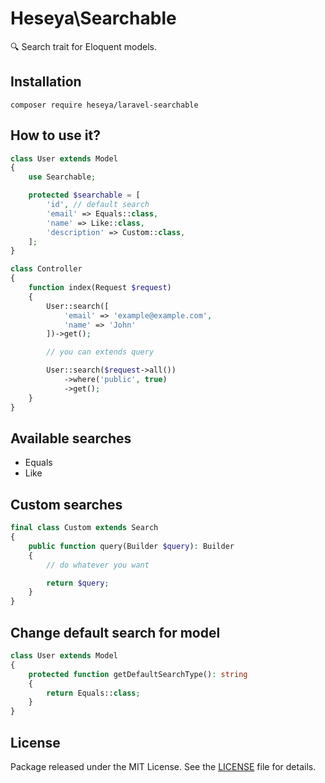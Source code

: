 # Heseya\Searchable
🔍 Search trait for Eloquent models.

## Installation
```
composer require heseya/laravel-searchable
```

## How to use it?
```php
class User extends Model
{
    use Searchable;

    protected $searchable = [
        'id', // default search
        'email' => Equals::class,
        'name' => Like::class,
        'description' => Custom::class,
    ];
}
```

```php
class Controller
{
    function index(Request $request)
    {
        User::search([
            'email' => 'example@example.com',
            'name' => 'John'
        ])->get();

        // you can extends query

        User::search($request->all())
            ->where('public', true)
            ->get();
    }
}
```

## Available searches
- Equals
- Like

## Custom searches
```php
final class Custom extends Search
{
    public function query(Builder $query): Builder
    {
        // do whatever you want

        return $query;
    }
}

```

## Change default search for model
```php
class User extends Model
{
    protected function getDefaultSearchType(): string
    {
        return Equals::class;
    }
}
```

## License
Package released under the MIT License.
See the [LICENSE](https://github.com/heseya/laravel-searchable/blob/master/LICENSE) file for details.
